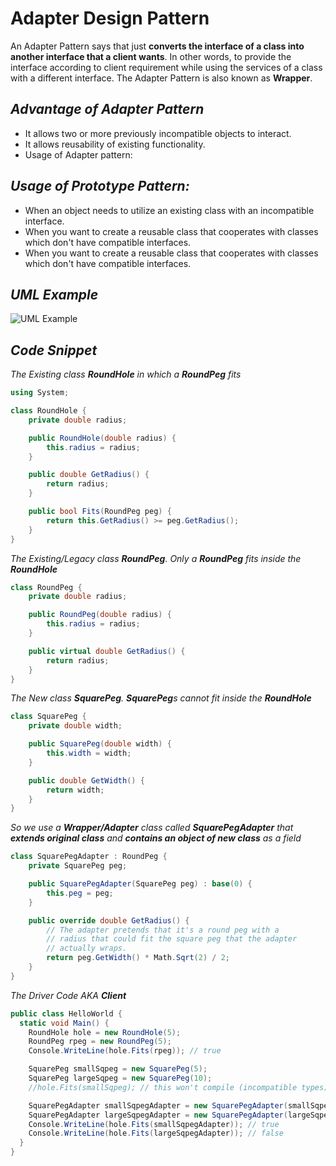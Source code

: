 # Adapter Design Pattern

An Adapter Pattern says that just **converts the interface of a class into another interface that a client wants**.
In other words, to provide the interface according to client requirement while using the services of a class with a different interface.
The Adapter Pattern is also known as **Wrapper**.

## _Advantage of Adapter Pattern_

- It allows two or more previously incompatible objects to interact.
- It allows reusability of existing functionality.
- Usage of Adapter pattern:

## _Usage of Prototype Pattern:_

- When an object needs to utilize an existing class with an incompatible interface.
- When you want to create a reusable class that cooperates with classes which don't have compatible interfaces.
- When you want to create a reusable class that cooperates with classes which don't have compatible interfaces.

## _UML Example_
![UML Example](https://refactoring.guru/images/patterns/diagrams/adapter/example.png)

## _Code Snippet_

_The Existing class **RoundHole** in which a **RoundPeg** fits_
```csharp
using System;

class RoundHole {
    private double radius;

    public RoundHole(double radius) {
        this.radius = radius;
    }

    public double GetRadius() {
        return radius;
    }

    public bool Fits(RoundPeg peg) {
        return this.GetRadius() >= peg.GetRadius();
    }
}
```

_The Existing/Legacy class **RoundPeg**. Only a **RoundPeg** fits inside the **RoundHole**_
```csharp
class RoundPeg {
    private double radius;

    public RoundPeg(double radius) {
        this.radius = radius;
    }

    public virtual double GetRadius() {
        return radius;
    }
}
```

_The New class **SquarePeg**. **SquarePeg**s cannot fit inside the **RoundHole**_
```csharp
class SquarePeg {
    private double width;

    public SquarePeg(double width) {
        this.width = width;
    }

    public double GetWidth() {
        return width;
    }
}
```

_So we use a **Wrapper/Adapter** class called **SquarePegAdapter** that **extends original class** and **contains an object of new class** as a field_
```csharp
class SquarePegAdapter : RoundPeg {
    private SquarePeg peg;

    public SquarePegAdapter(SquarePeg peg) : base(0) {
        this.peg = peg;
    }

    public override double GetRadius() {
        // The adapter pretends that it's a round peg with a
        // radius that could fit the square peg that the adapter
        // actually wraps.
        return peg.GetWidth() * Math.Sqrt(2) / 2;
    }
}
```


_The Driver Code AKA **Client**_
```csharp
public class HelloWorld {
  static void Main() {
    RoundHole hole = new RoundHole(5);
    RoundPeg rpeg = new RoundPeg(5);
    Console.WriteLine(hole.Fits(rpeg)); // true

    SquarePeg smallSqpeg = new SquarePeg(5);
    SquarePeg largeSqpeg = new SquarePeg(10);
    //hole.Fits(smallSqpeg); // this won't compile (incompatible types)

    SquarePegAdapter smallSqpegAdapter = new SquarePegAdapter(smallSqpeg);
    SquarePegAdapter largeSqpegAdapter = new SquarePegAdapter(largeSqpeg);
    Console.WriteLine(hole.Fits(smallSqpegAdapter)); // true
    Console.WriteLine(hole.Fits(largeSqpegAdapter)); // false
  }
}
```